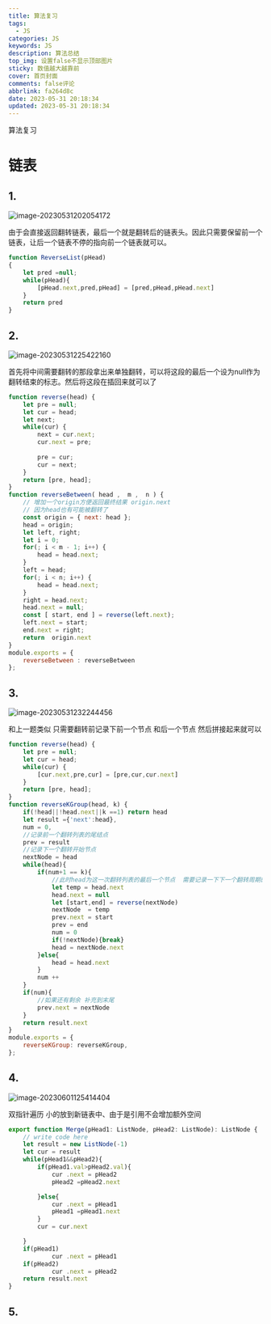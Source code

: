 ```yaml
---
title: 算法复习
tags:
  - JS
categories: JS
keywords: JS
description: 算法总结
top_img: 设置false不显示顶部图片
sticky: 数值越大越靠前
cover: 首页封面
comments: false评论
abbrlink: fa264d8c
date: 2023-05-31 20:18:34
updated: 2023-05-31 20:18:34
---
```




算法复习

<!-- more -->

# 链表

## 1. 



![image-20230531202054172](https://raw.githubusercontent.com/why862555625/images/main/images/image-20230531202054172.png)

由于会直接返回翻转链表，最后一个就是翻转后的链表头。因此只需要保留前一个链表，让后一个链表不停的指向前一个链表就可以。

```js
function ReverseList(pHead)
{
    let pred =null;
    while(pHead){
        [pHead.next,pred,pHead] = [pred,pHead,pHead.next]
    }
    return pred
}
```

## 2.



![image-20230531225422160](https://raw.githubusercontent.com/why862555625/images/main/images/image-20230531225422160.png)

首先将中间需要翻转的那段拿出来单独翻转，可以将这段的最后一个设为null作为翻转结束的标志。然后将这段在插回来就可以了



```js
function reverse(head) {
    let pre = null;
    let cur = head;
    let next;
    while(cur) {
        next = cur.next;
        cur.next = pre;
         
        pre = cur;
        cur = next;
    }
    return [pre, head];
}
function reverseBetween( head ,  m ,  n ) {
    // 增加一个origin方便返回最终结果 origin.next
    // 因为head也有可能被翻转了
    const origin = { next: head };
    head = origin;
    let left, right;
    let i = 0;
    for(; i < m - 1; i++) {
        head = head.next;
    }
    left = head;
    for(; i < n; i++) {
        head = head.next;
    }
    right = head.next;
    head.next = null;
    const [ start, end ] = reverse(left.next);
    left.next = start;
    end.next = right;
    return  origin.next
}
module.exports = {
    reverseBetween : reverseBetween
};
```



## 3. 

![image-20230531232244456](https://raw.githubusercontent.com/why862555625/images/main/images/image-20230531232244456.png)

和上一题类似 只需要翻转前记录下前一个节点 和后一个节点  然后拼接起来就可以

```js
function reverse(head) {
    let pre = null;
    let cur = head;
    while(cur) {
        [cur.next,pre,cur] = [pre,cur,cur.next]
    }
    return [pre, head];
}
function reverseKGroup(head, k) {
    if(!head||!head.next||k ==1) return head
    let result ={'next':head},
    num = 0,
    //记录前一个翻转列表的尾结点
    prev = result
    //记录下一个翻转开始节点
    nextNode = head
    while(head){
        if(num+1 == k){
            //此时head为这一次翻转列表的最后一个节点  需要记录一下下一个翻转周期的开始节点
            let temp = head.next
            head.next = null
            let [start,end] = reverse(nextNode)
            nextNode  = temp
            prev.next = start
            prev = end
            num = 0
            if(!nextNode){break}
            head = nextNode.next
        }else{
            head = head.next
        }
        num ++
    }
    if(num){
        //如果还有剩余 补充到末尾
        prev.next = nextNode
    }
    return result.next
}
module.exports = {
    reverseKGroup: reverseKGroup,
};

```

## 4.

![image-20230601125414404](https://raw.githubusercontent.com/why862555625/images/main/images/image-20230601125414404.png)

双指针遍历 小的放到新链表中、由于是引用不会增加额外空间

```ts
export function Merge(pHead1: ListNode, pHead2: ListNode): ListNode {
    // write code here
    let result = new ListNode(-1)
    let cur = result
    while(pHead1&&pHead2){
        if(pHead1.val>pHead2.val){
            cur .next = pHead2
            pHead2 =pHead2.next

        }else{
            cur .next = pHead1
            pHead1 =pHead1.next
        }
        cur = cur.next

    }
    if(pHead1) 
            cur .next = pHead1
    if(pHead2) 
            cur .next = pHead2
    return result.next
}
```

## 5.

